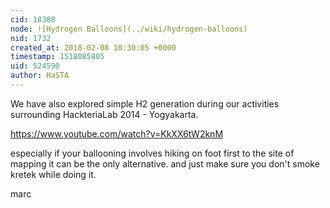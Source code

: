 ```yaml
---
cid: 18388
node: ![Hydrogen Balloons](../wiki/hydrogen-balloons)
nid: 1732
created_at: 2018-02-08 10:30:05 +0000
timestamp: 1518085805
uid: 524590
author: HaSTA
---
```


We have also explored simple H2 generation during our activities surrounding HackteriaLab 2014 - Yogyakarta.

https://www.youtube.com/watch?v=KkXX6tW2knM

especially if your ballooning involves hiking on foot first to the site of mapping it can be the only alternative. and just make sure you don't smoke kretek while doing it.

marc